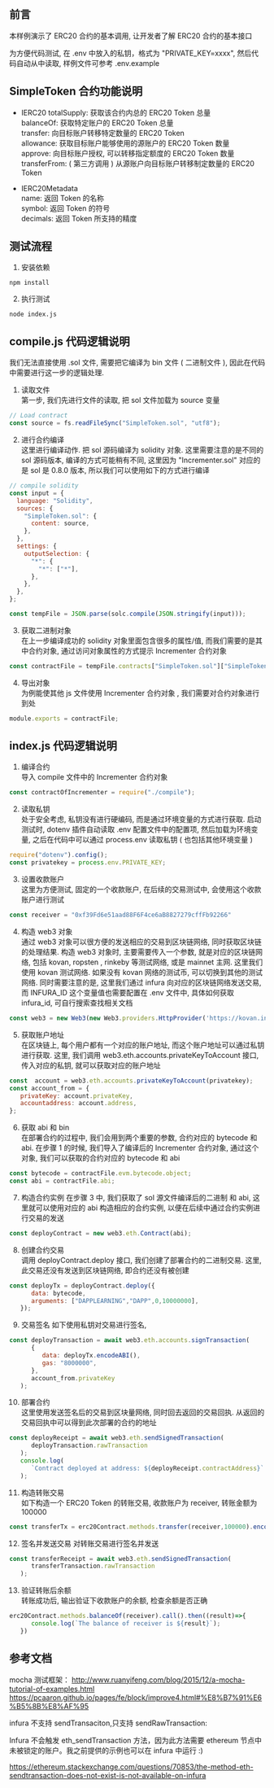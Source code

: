 ## 前言  
本样例演示了 ERC20 合约的基本调用, 让开发者了解 ERC20 合约的基本接口

为方便代码测试, 在 .env 中放入的私钥，格式为 "PRIVATE_KEY=xxxx", 然后代码自动从中读取, 样例文件可参考 .env.example  
## SimpleToken 合约功能说明   
- IERC20
totalSupply:  获取该合约内总的 ERC20 Token 总量  
balanceOf:    获取特定账户的 ERC20 Token 总量  
transfer:     向目标账户转移特定数量的 ERC20 Token  
allowance:    获取目标账户能够使用的源账户的 ERC20 Token 数量  
approve:      向目标账户授权, 可以转移指定额度的 ERC20 Token 数量  
transferFrom: ( 第三方调用 ) 从源账户向目标账户转移制定数量的 ERC20 Token  

- IERC20Metadata  
name:         返回 Token 的名称  
symbol:       返回 Token 的符号  
decimals:     返回 Token 所支持的精度  

## 测试流程
1. 安装依赖

```
npm install
```

2. 执行测试

```
node index.js
```
## compile.js 代码逻辑说明    
我们无法直接使用 .sol 文件, 需要把它编译为 bin 文件 ( 二进制文件 ), 因此在代码中需要进行这一步的逻辑处理.  
1) 读取文件   
第一步, 我们先进行文件的读取, 把 sol 文件加载为 source 变量 
```js
// Load contract
const source = fs.readFileSync("SimpleToken.sol", "utf8");
```

2) 进行合约编译    
这里进行编译动作. 把 sol 源码编译为 solidity 对象. 这里需要注意的是不同的 sol 源码版本, 编译的方式可能稍有不同, 这里因为 "Incrementer.sol" 对应的是 sol 是 0.8.0 版本, 所以我们可以使用如下的方式进行编译 
```js 
// compile solidity
const input = {
  language: "Solidity",
  sources: {
    "SimpleToken.sol": {
      content: source,
    },
  },
  settings: {
    outputSelection: {
      "*": {
        "*": ["*"],
      },
    },
  },
};

const tempFile = JSON.parse(solc.compile(JSON.stringify(input)));
```

3) 获取二进制对象  
在上一步编译成功的 solidity 对象里面包含很多的属性/值, 而我们需要的是其中合约对象, 通过访问对象属性的方式提示 Incrementer 合约对象  
```js
const contractFile = tempFile.contracts["SimpleToken.sol"]["SimpleToken"];
```

4) 导出对象  
为例能使其他 js 文件使用 Incrementer 合约对象 , 我们需要对合约对象进行到处
```js
module.exports = contractFile;
```

## index.js 代码逻辑说明  
1) 编译合约  
导入 compile 文件中的 Incrementer 合约对象 
```js
const contractOfIncrementer = require("./compile");
```

2) 读取私钥  
处于安全考虑, 私钥没有进行硬编码, 而是通过环境变量的方式进行获取. 启动测试时, dotenv 插件自动读取 .env 配置文件中的配置项, 然后加载为环境变量, 之后在代码中可以通过 process.env 读取私钥 ( 也包括其他环境变量 )    
```js
require("dotenv").config();
const privatekey = process.env.PRIVATE_KEY;
```

3) 设置收款账户   
这里为方便测试, 固定的一个收款账户, 在后续的交易测试中, 会使用这个收款账户进行测试  
```js
const receiver = "0xf39Fd6e51aad88F6F4ce6aB8827279cffFb92266"
```

4) 构造 web3 对象   
通过 web3 对象可以很方便的发送相应的交易到区块链网络, 同时获取区块链的处理结果. 
构造 web3 对象时, 主要需要传入一个参数, 就是对应的区块链网络, 包括 kovan, ropsten , rinkeby 等测试网络, 或是 mainnet 主网. 
这里我们使用 kovan 测试网络. 如果没有 kovan 网络的测试币, 可以切换到其他的测试网络. 
同时需要注意的是, 这里我们通过 infura 向对应的区块链网络发送交易, 而 INFURA_ID 这个变量值也需要配置在 .env 文件中, 具体如何获取 infura_id, 可自行搜索查找相关文档 
```js
const web3 = new Web3(new Web3.providers.HttpProvider('https://kovan.infura.io/v3/' + process.env.INFURA_ID));
```

5) 获取账户地址  
在区块链上, 每个用户都有一个对应的账户地址, 而这个账户地址可以通过私钥进行获取. 这里, 我们调用 web3.eth.accounts.privateKeyToAccount 接口, 传入对应的私钥, 就可以获取对应的账户地址
```js
const  account = web3.eth.accounts.privateKeyToAccount(privatekey);
const account_from = {
   privateKey: account.privateKey,
   accountaddress: account.address,
};
```

6) 获取 abi 和 bin  
在部署合约的过程中, 我们会用到两个重要的参数, 合约对应的 bytecode 和 abi. 在步骤 1 的时候, 我们导入了编译后的 Incrementer 合约对象, 通过这个对象, 我们可以获取的合约对应的 bytecode 和 abi  
```js
const bytecode = contractFile.evm.bytecode.object;
const abi = contractFile.abi;
```

7) 构造合约实例 
在步骤 3 中, 我们获取了 sol 源文件编译后的二进制 和 abi, 这里就可以使用对应的 abi 构造相应的合约实例, 以便在后续中通过合约实例进行交易的发送
```js
const deployContract = new web3.eth.Contract(abi);
```

8) 创建合约交易   
调用 deployContract.deploy 接口, 我们创建了部署合约的二进制交易. 这里, 此交易还没有发送到区块链网络, 即合约还没有被创建  
```js
const deployTx = deployContract.deploy({
      data: bytecode,
      arguments: ["DAPPLEARNING","DAPP",0,10000000],
   });
```

9) 交易签名 
如下使用私钥对交易进行签名,
```js
const deployTransaction = await web3.eth.accounts.signTransaction(
      {
         data: deployTx.encodeABI(),
         gas: "8000000",
      },
      account_from.privateKey
   );
```

10) 部署合约  
这里使用发送签名后的交易到区块量网络, 同时回去返回的交易回执. 从返回的交易回执中可以得到此次部署的合约的地址 
```js
const deployReceipt = await web3.eth.sendSignedTransaction(
      deployTransaction.rawTransaction
   );
   console.log(
      `Contract deployed at address: ${deployReceipt.contractAddress}`
   );
```

11) 构造转账交易  
如下构造一个 ERC20 Token 的转账交易, 收款账户为 receiver, 转账金额为 100000 
```js 
const transferTx = erc20Contract.methods.transfer(receiver,100000).encodeABI();
```

12) 签名并发送交易 
对转账交易进行签名并发送  
```js
const transferReceipt = await web3.eth.sendSignedTransaction(
      transferTransaction.rawTransaction
   );
```

13) 验证转账后余额  
转账成功后, 输出验证下收款账户的余额, 检查余额是否正确  
```js
erc20Contract.methods.balanceOf(receiver).call().then((result)=>{
      console.log(`The balance of receiver is ${result}`);
   })
```
## 参考文档

mocha 测试框架：
http://www.ruanyifeng.com/blog/2015/12/a-mocha-tutorial-of-examples.html
https://pcaaron.github.io/pages/fe/block/improve4.html#%E8%B7%91%E6%B5%8B%E8%AF%95

infura 不支持 sendTransaciton,只支持 sendRawTransaction:

Infura 不会触发 eth_sendTransaction 方法，因为此方法需要 ethereum 节点中未被锁定的账户。我之前提供的示例也可以在 infura 中运行 :)

https://ethereum.stackexchange.com/questions/70853/the-method-eth-sendtransaction-does-not-exist-is-not-available-on-infura
